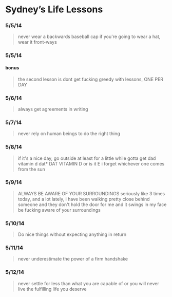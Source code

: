 # Sydney’s Life Lessons #

### 5/5/14 ###
> never wear a backwards baseball cap
> if you're going to wear a hat, wear it front-ways

### 5/5/14 ###
#### bonus ####
> the second lesson is dont get fucking greedy with lessons,
> ONE PER DAY

### 5/6/14 ###
> always get agreements in writing

### 5/7/14 ###
> never rely on human beings to do the right thing

### 5/8/14 ###
> if it's a nice day, go outside
> at least for a little while
> gotta get dad vitamin
> d
> dat*
> DAT VITAMIN D
> or is it E
> i forget
> whichever one comes from the sun

### 5/9/14 ###
> ALWAYS BE AWARE OF YOUR SURROUNDINGS
> seriously like 3 times today, and a lot lately, i have been walking
> pretty close behind someone and they don't hold the door for me and it
> swings in my face
> be fucking aware of your surroundings

### 5/10/14 ###
> Do nice things without expecting anything in return

### 5/11/14 ###
> never underestimate the power of a firm handshake

### 5/12/14 ###
> never settle for less than what you are capable of or you will never live the fulfilling life you deserve

